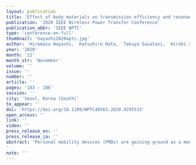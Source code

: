```yaml
---
layout: publication
title: 'Effect of body materials on transmission efficiency and resonant frequency in wirelessly powered personal mobility devices'
publication: '2020 IEEE Wireless Power Transfer Conference'
publication_abbr: 'IEEE WPTC'
type: 'conference-en-full'
thumbnail: 'hayashi2020wptc.jpg'
author: 'Hiromasa Hayashi,  Katsuhiro Hata,  Takuya Sasatani,  Hiroki Sato,  Ryosuke Yamamura,  Young ah Seong,  Ryuma Niiyama,  and Yoshihiro Kawahara'
year: '2020'
month: '11'
month_str: 'November'
volume: ''
issue: ''
number: ''
article: ''
pages: '183 - 186'
session: ''
city: 'Seoul, Korea (South)'
to_appear: ''
doi: 'https://doi.org/10.1109/WPTC48563.2020.9295533'
open_access: ''
link: ''
video: ''
press_release_en: ''
press_release_ja: ''
abstract: 'Personal mobility devices (PMDs) are gaining ground as a modern form of transportation that can seamlessly connect the first and the last miles to public transportation. The batteries installed in these devices are currently charged via wires, which enforce unnecessary charging mainly done by humans and exposed electrodes that limit durability in outdoor use. To overcome these issues, we aim to introduce wireless power transfer (WPT) systems, in which PMDs get autonomously charged as they are placed at parking stations. Despite many research efforts on WPT for electric vehicles (EVs), however, adopting WPT systems for PMDs - which requires lighter weight than those for EVs - has not been well explored. Therefore in this paper, we (a) investigate how the body material of PMDs affects WPT performance and (b) explore potential designs of new PMDs that integrate WPT performance as a design requirement. Through evaluations on the shift in resonant frequency, Q factor, and power transfer efficiency, we present a PMD that can achieve efficient (> 90%) WPT without impairing basic functions as a mobility device.'
note: ''
---
```


